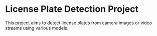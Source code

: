 # License Plate Detection Project

This project aims to detect license plates from camera images or video streams using various models.